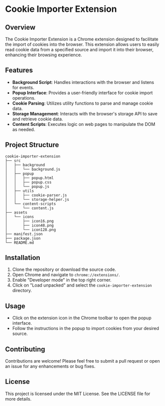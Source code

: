 # Cookie Importer Extension

## Overview
The Cookie Importer Extension is a Chrome extension designed to facilitate the import of cookies into the browser. This extension allows users to easily read cookie data from a specified source and import it into their browser, enhancing their browsing experience.

## Features
- **Background Script**: Handles interactions with the browser and listens for events.
- **Popup Interface**: Provides a user-friendly interface for cookie import operations.
- **Cookie Parsing**: Utilizes utility functions to parse and manage cookie data.
- **Storage Management**: Interacts with the browser's storage API to save and retrieve cookie data.
- **Content Scripts**: Executes logic on web pages to manipulate the DOM as needed.

## Project Structure
```
cookie-importer-extension
├── src
│   ├── background
│   │   └── background.js
│   ├── popup
│   │   ├── popup.html
│   │   ├── popup.css
│   │   └── popup.js
│   ├── utils
│   │   ├── cookie-parser.js
│   │   └── storage-helper.js
│   └── content-scripts
│       └── content.js
├── assets
│   └── icons
│       ├── icon16.png
│       ├── icon48.png
│       └── icon128.png
├── manifest.json
├── package.json
└── README.md
```

## Installation
1. Clone the repository or download the source code.
2. Open Chrome and navigate to `chrome://extensions/`.
3. Enable "Developer mode" in the top right corner.
4. Click on "Load unpacked" and select the `cookie-importer-extension` directory.

## Usage
- Click on the extension icon in the Chrome toolbar to open the popup interface.
- Follow the instructions in the popup to import cookies from your desired source.

## Contributing
Contributions are welcome! Please feel free to submit a pull request or open an issue for any enhancements or bug fixes.

## License
This project is licensed under the MIT License. See the LICENSE file for more details.
